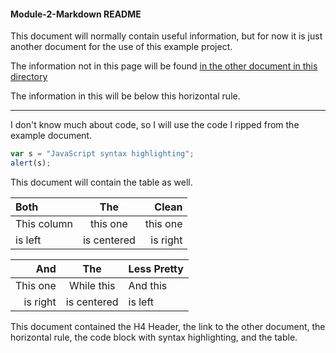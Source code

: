 #### Module-2-Markdown README

This document will normally contain useful information, but for now it is just another document for the use of this example project.

The information not in this page will be found [in the other document in this directory](../master/Markdown%20Examples.md)

The information in this will be below this horizontal rule.
___

I don't know much about code, so I will use the code I ripped from the example document.

```javascript
var s = "JavaScript syntax highlighting";
alert(s);
```
This document will contain the table as well.

| Both        | The        | Clean     |
| :---------- |:----------:| ---------:|
| This column | this one   | this one  |
| is left     | is centered|  is right |

And|The|Less Pretty
---:|:---:|:---
This one|While this|And this
is right|is centered|is left

This document contained the H4 Header, the link to the other document, the horizontal rule, the code block with syntax highlighting, and the table.
